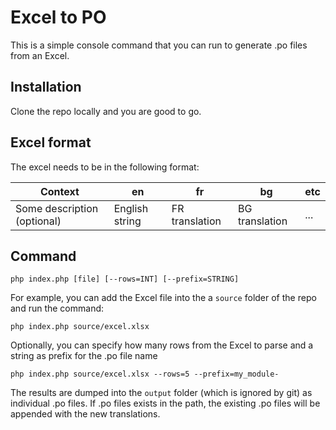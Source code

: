 # Excel to PO

This is a simple console command that you can run to generate .po files from an Excel.

## Installation

Clone the repo locally and you are good to go.

## Excel format

The excel needs to be in the following format:

| Context                     | en             | fr             | bg             | etc |
|-----------------------------|----------------|----------------|----------------|-----|
| Some description (optional) | English string | FR translation | BG translation | ... |

## Command

```
php index.php [file] [--rows=INT] [--prefix=STRING]
```

For example, you can add the Excel file into the a `source` folder of the repo and run the command:

```
php index.php source/excel.xlsx
```

Optionally, you can specify how many rows from the Excel to parse and a string as prefix for the .po file name

```
php index.php source/excel.xlsx --rows=5 --prefix=my_module-
```

The results are dumped into the `output` folder (which is ignored by git) as individual .po files. If .po files exists
in the path, the existing .po files will be appended with the new translations.
